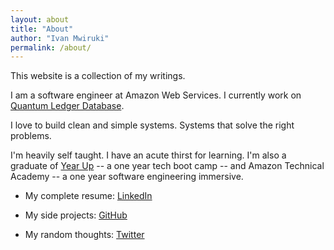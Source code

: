 ```yaml
---
layout: about
title: "About"
author: "Ivan Mwiruki"
permalink: /about/
---
```


This website is a collection of my writings. 

I am a software engineer at Amazon Web Services. I currently work on [Quantum Ledger Database](https://aws.amazon.com/qldb/).

I love to build clean and simple systems. Systems that solve the right problems.

I'm heavily self taught. I have an acute thirst for learning. I'm also a graduate of [Year Up](https://www.yearup.org) -- 
a one year tech boot camp -- and Amazon Technical Academy -- a one year software engineering immersive.

- My complete resume: [LinkedIn](https://www.linkedin.com/in/ivanmwiruki/)

- My side projects: [GitHub](https://github.com/IvanMwiruki)

- My random thoughts: [Twitter](https://twitter.com/ivanmwiruki)


